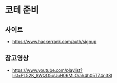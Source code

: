 # 코테 준비

## 사이트
- https://www.hackerrank.com/auth/signup

## 참고영상
- https://www.youtube.com/playlist?list=PL52K_8WQO5oUuH06MLOrah4h05TZ4n38l
